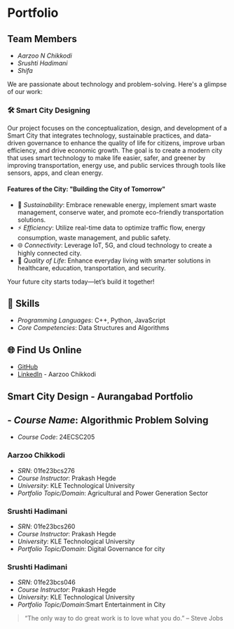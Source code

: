 # Portfolio

## Team Members
- *Aarzoo N Chikkodi*
- *Srushti Hadimani*
- *Shifa*

We are passionate about technology and problem-solving. Here's a glimpse of our work:

### 🛠️ Smart City Designing
Our project focuses on the conceptualization, design, and development of a Smart City that integrates technology, sustainable practices, and data-driven governance to enhance the quality of life for citizens, improve urban efficiency, and drive economic growth. The goal is to create a modern city that uses smart technology to make life easier, safer, and greener by improving transportation, energy use, and public services through tools like sensors, apps, and clean energy.

#### Features of the City: "Building the City of Tomorrow"
- 🌱 *Sustainability*: Embrace renewable energy, implement smart waste management, conserve water, and promote eco-friendly transportation solutions.
- ⚡ *Efficiency*: Utilize real-time data to optimize traffic flow, energy consumption, waste management, and public safety.
- 🌐 *Connectivity*: Leverage IoT, 5G, and cloud technology to create a highly connected city.
- 🌟 *Quality of Life*: Enhance everyday living with smarter solutions in healthcare, education, transportation, and security.

Your future city starts today—let’s build it together!

## 🚀 Skills
- *Programming Languages*: C++, Python, JavaScript
- *Core Competencies*: Data Structures and Algorithms


## 🌐 Find Us Online
- [GitHub](https://github.com)
- [LinkedIn](https://linkedin.com) - Aarzoo Chikkodi

## Smart City Design - Aurangabad Portfolio

## - *Course Name*: Algorithmic Problem Solving
   - *Course Code*: 24ECSC205
### Aarzoo Chikkodi
- *SRN*: 01fe23bcs276
- *Course Instructor*: Prakash Hegde
- *University*: KLE Technological University
- *Portfolio Topic/Domain*:  Agricultural and Power Generation Sector

### Srushti Hadimani
- *SRN*: 01fe23bcs260
- *Course Instructor*: Prakash Hegde
- *University*: KLE Technological University
- *Portfolio Topic/Domain*: Digital Governance for city

### Srushti Hadimani
- *SRN*: 01fe23bcs046
- *Course Instructor*: Prakash Hegde
- *University*: KLE Technological University
- *Portfolio Topic/Domain*:Smart Entertainment in City

> “The only way to do great work is to love what you do.” – Steve Jobs

